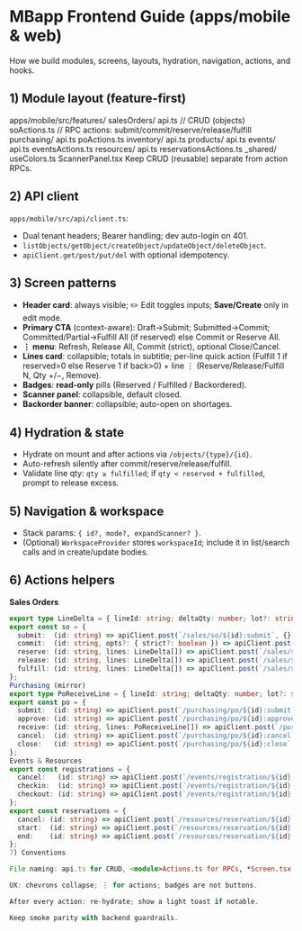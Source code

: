 # MBapp Frontend Guide (apps/mobile & web)

How we build modules, screens, layouts, hydration, navigation, actions, and hooks.

## 1) Module layout (feature-first)
apps/mobile/src/features/
salesOrders/
api.ts // CRUD (objects)
soActions.ts // RPC actions: submit/commit/reserve/release/fulfill
purchasing/
api.ts
poActions.ts
inventory/
api.ts
products/
api.ts
events/
api.ts
eventsActions.ts
resources/
api.ts
reservationsActions.ts
_shared/
useColors.ts
ScannerPanel.tsx
Keep CRUD (reusable) separate from action RPCs.

## 2) API client
`apps/mobile/src/api/client.ts`:
- Dual tenant headers; Bearer handling; dev auto-login on 401.
- `listObjects/getObject/createObject/updateObject/deleteObject`.
- `apiClient.get/post/put/del` with optional idempotency.

## 3) Screen patterns
- **Header card**: always visible; ✏️ Edit toggles inputs; **Save/Create** only in edit mode.
- **Primary CTA** (context-aware): Draft→Submit; Submitted→Commit; Committed/Partial→Fulfill All (if reserved) else Commit or Reserve All.
- **⋮ menu**: Refresh, Release All, Commit (strict), optional Close/Cancel.
- **Lines card**: collapsible; totals in subtitle; per-line quick action (Fulfill 1 if reserved>0 else Reserve 1 if back>0) + line ⋮ (Reserve/Release/Fulfill N, Qty +/−, Remove).
- **Badges**: **read-only** pills (Reserved / Fulfilled / Backordered).
- **Scanner panel**: collapsible, default closed.
- **Backorder banner**: collapsible; auto-open on shortages.

## 4) Hydration & state
- Hydrate on mount and after actions via `/objects/{type}/{id}`.
- Auto-refresh silently after commit/reserve/release/fulfill.
- Validate line qty: `qty ≥ fulfilled`; if `qty < reserved + fulfilled`, prompt to release excess.

## 5) Navigation & workspace
- Stack params: `{ id?, mode?, expandScanner? }`.
- (Optional) `WorkspaceProvider` stores `workspaceId`; include it in list/search calls and in create/update bodies.

## 6) Actions helpers
**Sales Orders**
```ts
export type LineDelta = { lineId: string; deltaQty: number; lot?: string; locationId?: string };
export const so = {
  submit:  (id: string) => apiClient.post(`/sales/so/${id}:submit`, {}),
  commit:  (id: string, opts?: { strict?: boolean }) => apiClient.post(`/sales/so/${id}:commit`, opts?.strict ? { strict: true } : {}),
  reserve: (id: string, lines: LineDelta[]) => apiClient.post(`/sales/so/${id}:reserve`, { lines }),
  release: (id: string, lines: LineDelta[]) => apiClient.post(`/sales/so/${id}:release`, { lines }),
  fulfill: (id: string, lines: LineDelta[]) => apiClient.post(`/sales/so/${id}:fulfill`, { lines }),
};
Purchasing (mirror)
export type PoReceiveLine = { lineId: string; deltaQty: number; lot?: string; locationId?: string };
export const po = {
  submit:  (id: string) => apiClient.post(`/purchasing/po/${id}:submit`, {}),
  approve: (id: string) => apiClient.post(`/purchasing/po/${id}:approve`, {}),
  receive: (id: string, lines: PoReceiveLine[]) => apiClient.post(`/purchasing/po/${id}:receive`, { lines }),
  cancel:  (id: string) => apiClient.post(`/purchasing/po/${id}:cancel`, {}),
  close:   (id: string) => apiClient.post(`/purchasing/po/${id}:close`, {}),
};
Events & Resources
export const registrations = {
  cancel:   (id: string) => apiClient.post(`/events/registration/${id}:cancel`,  {}),
  checkin:  (id: string) => apiClient.post(`/events/registration/${id}:checkin`, {}),
  checkout: (id: string) => apiClient.post(`/events/registration/${id}:checkout`,{}),
};
export const reservations = {
  cancel: (id: string) => apiClient.post(`/resources/reservation/${id}:cancel`, {}),
  start:  (id: string) => apiClient.post(`/resources/reservation/${id}:start`,  {}),
  end:    (id: string) => apiClient.post(`/resources/reservation/${id}:end`,   {}),
};
7) Conventions

File naming: api.ts for CRUD, <module>Actions.ts for RPCs, *Screen.tsx for screens.

UX: chevrons collapse; ⋮ for actions; badges are not buttons.

After every action: re-hydrate; show a light toast if notable.

Keep smoke parity with backend guardrails.
